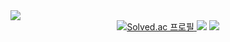 <div>
    <img src="https://github.com/user-attachments/assets/4d6bcea0-6eb7-4e3a-8491-f039b51efa3b">
</div>

<div align= "center"> 
    <a href="https://solved.ac/sotomas232">
    <img src="http://mazassumnida.wtf/api/v2/generate_badge?boj=sotomas232" alt="Solved.ac 프로필">
</a>
    <img src="http://mazandi.herokuapp.com/api?handle=sotomas232&theme=warm"/>
    <a href="https://hits.seeyoufarm.com"><img src="https://hits.seeyoufarm.com/api/count/incr/badge.svg?url=https%3A%2F%2Fgithub.com%2Fsobogil%2Fhit-counter&count_bg=%23C253C2&title_bg=%23FFCC1A&icon=apple.svg&icon_color=%23E7E7E7&title=hits&edge_flat=false"/></a>
</div>


